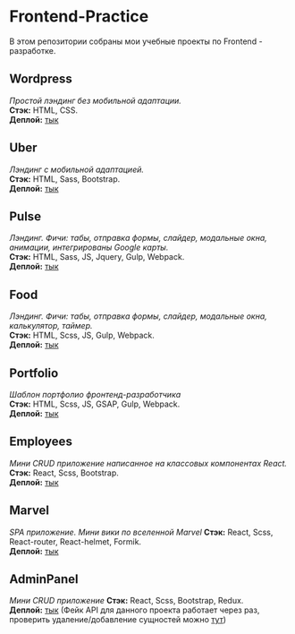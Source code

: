 # Frontend-Practice
В этом репозитории собраны мои учебные проекты по Frontend - разработке.

## Wordpress
*Простой лэндинг без мобильной адаптации.*  
**Стэк:** HTML, CSS.  
**Деплой:** [тык](https://b1ackmambax.github.io/Frontend-Practice/Wordpress/)

## Uber
*Лэндинг с мобильной адаптацией.*  
**Стэк:** HTML, Sass, Bootstrap.  
**Деплой:** [тык](https://b1ackmambax.github.io/Frontend-Practice/Uber/)

## Pulse
*Лэндинг. Фичи: табы, отправка формы, слайдер, модальные окна, анимации, интегрированы Google карты.*  
**Стэк:** HTML, Sass, JS, Jquery, Gulp, Webpack.  
**Деплой:** [тык](https://b1ackmambax.github.io/Frontend-Practice/Pulse/dist)

## Food
*Лэндинг. Фичи: табы, отправка формы, слайдер, модальные окна, калькулятор, таймер.*  
**Стэк:** HTML, Sсss, JS, Gulp, Webpack.  
**Деплой:** [тык](https://b1ackmambax.github.io/Frontend-Practice/Food/dist)

## Portfolio
*Шаблон портфолио фронтенд-разработчика*  
**Стэк:** HTML, Scss, JS, GSAP, Gulp, Webpack.  
**Деплой:** [тык](https://b1ackmambax.github.io/Frontend-Practice/Portfolio/dist)

## Employees
*Мини CRUD приложение написанное на классовых компонентах React.*
**Стэк:** React, Scss, Bootstrap.  
**Деплой:** [тык](https://employees-orcin.vercel.app)

## Marvel
*SPA приложение. Мини вики по вселенной Marvel*
**Стэк:** React, Scss, React-router, React-helmet, Formik.  
**Деплой:** [тык](https://marvel-puq2h63tp-b1ackmambax.vercel.app)

## AdminPanel
*Мини CRUD приложение*
**Стэк:** React, Scss, Bootstrap, Redux.  
**Деплой:** [тык](https://frontend-practice-vert.vercel.app) (Фейк API для данного проекта работает через раз, проверить удаление/добавление сущностей можно [тут](https://vercel.com/b1ackmambax/dashboard-fakeapi))
